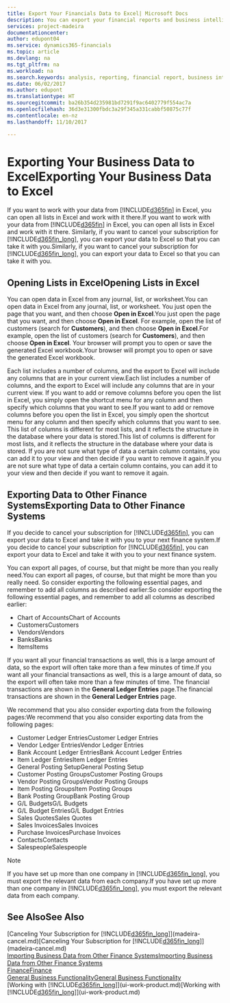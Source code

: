 ```yaml
---
title: Export Your Financials Data to Excel| Microsoft Docs
description: You can export your financial reports and business intelligence data from Dynamics 365 Business edition  to Excel, or open your Financials data in Excel.
services: project-madeira
documentationcenter: 
author: edupont04
ms.service: dynamics365-financials
ms.topic: article
ms.devlang: na
ms.tgt_pltfrm: na
ms.workload: na
ms.search.keywords: analysis, reporting, financial report, business intelligence, BI, Excel
ms.date: 06/02/2017
ms.author: edupont
ms.translationtype: HT
ms.sourcegitcommit: ba26b354d235981bd7291f9ac6402779f554ac7a
ms.openlocfilehash: 36d3e31300fbdc3a29f345a331cabbf50875c77f
ms.contentlocale: en-nz
ms.lasthandoff: 11/10/2017

---
```

# <a name="exporting-your-business-data-to-excel"></a><span data-ttu-id="194eb-103">Exporting Your Business Data to Excel</span><span class="sxs-lookup"><span data-stu-id="194eb-103">Exporting Your Business Data to Excel</span></span>
<span data-ttu-id="194eb-104">If you want to work with your data from [!INCLUDE[d365fin](includes/d365fin_md.md)] in Excel, you can open all lists in Excel and work with it there.</span><span class="sxs-lookup"><span data-stu-id="194eb-104">If you want to work with your data from [!INCLUDE[d365fin](includes/d365fin_md.md)] in Excel, you can open all lists in Excel and work with it there.</span></span> <span data-ttu-id="194eb-105">Similarly, if you want to cancel your subscription for [!INCLUDE[d365fin_long](includes/d365fin_long_md.md)], you can export your data to Excel so that you can take it with you.</span><span class="sxs-lookup"><span data-stu-id="194eb-105">Similarly, if you want to cancel your subscription for [!INCLUDE[d365fin_long](includes/d365fin_long_md.md)], you can export your data to Excel so that you can take it with you.</span></span>

## <a name="opening-lists-in-excel"></a><span data-ttu-id="194eb-106">Opening Lists in Excel</span><span class="sxs-lookup"><span data-stu-id="194eb-106">Opening Lists in Excel</span></span>
<span data-ttu-id="194eb-107">You can open data in Excel from any journal, list, or worksheet.</span><span class="sxs-lookup"><span data-stu-id="194eb-107">You can open data in Excel from any journal, list, or worksheet.</span></span> <span data-ttu-id="194eb-108">You just open the page that you want, and then choose **Open in Excel**.</span><span class="sxs-lookup"><span data-stu-id="194eb-108">You just open the page that you want, and then choose **Open in Excel**.</span></span> <span data-ttu-id="194eb-109">For example, open the list of customers (search for **Customers**), and then choose **Open in Excel**.</span><span class="sxs-lookup"><span data-stu-id="194eb-109">For example, open the list of customers (search for **Customers**), and then choose **Open in Excel**.</span></span> <span data-ttu-id="194eb-110">Your browser will prompt you to open or save the generated Excel workbook.</span><span class="sxs-lookup"><span data-stu-id="194eb-110">Your browser will prompt you to open or save the generated Excel workbook.</span></span>  

<span data-ttu-id="194eb-111">Each list includes a number of columns, and the export to Excel will include any columns that are in your current view.</span><span class="sxs-lookup"><span data-stu-id="194eb-111">Each list includes a number of columns, and the export to Excel will include any columns that are in your current view.</span></span> <span data-ttu-id="194eb-112">If you want to add or remove columns before you open the list in Excel, you simply open the shortcut menu for any column and then specify which columns that you want to see.</span><span class="sxs-lookup"><span data-stu-id="194eb-112">If you want to add or remove columns before you open the list in Excel, you simply open the shortcut menu for any column and then specify which columns that you want to see.</span></span> <span data-ttu-id="194eb-113">This list of columns is different for most lists, and it reflects the structure in the database where your data is stored.</span><span class="sxs-lookup"><span data-stu-id="194eb-113">This list of columns is different for most lists, and it reflects the structure in the database where your data is stored.</span></span> <span data-ttu-id="194eb-114">If you are not sure what type of data a certain column contains, you can add it to your view and then decide if you want to remove it again.</span><span class="sxs-lookup"><span data-stu-id="194eb-114">If you are not sure what type of data a certain column contains, you can add it to your view and then decide if you want to remove it again.</span></span>  

## <a name="exporting-data-to-other-finance-systems"></a><span data-ttu-id="194eb-115">Exporting Data to Other Finance Systems</span><span class="sxs-lookup"><span data-stu-id="194eb-115">Exporting Data to Other Finance Systems</span></span>
<span data-ttu-id="194eb-116">If you decide to cancel your subscription for [!INCLUDE[d365fin](includes/d365fin_md.md)], you can export your data to Excel and take it with you to your next finance system.</span><span class="sxs-lookup"><span data-stu-id="194eb-116">If you decide to cancel your subscription for [!INCLUDE[d365fin](includes/d365fin_md.md)], you can export your data to Excel and take it with you to your next finance system.</span></span>  

<span data-ttu-id="194eb-117">You can export all pages, of course, but that might be more than you really need.</span><span class="sxs-lookup"><span data-stu-id="194eb-117">You can export all pages, of course, but that might be more than you really need.</span></span> <span data-ttu-id="194eb-118">So consider exporting the following essential pages, and remember to add all columns as described earlier:</span><span class="sxs-lookup"><span data-stu-id="194eb-118">So consider exporting the following essential pages, and remember to add all columns as described earlier:</span></span>  

* <span data-ttu-id="194eb-119">Chart of Accounts</span><span class="sxs-lookup"><span data-stu-id="194eb-119">Chart of Accounts</span></span>  
* <span data-ttu-id="194eb-120">Customers</span><span class="sxs-lookup"><span data-stu-id="194eb-120">Customers</span></span>  
* <span data-ttu-id="194eb-121">Vendors</span><span class="sxs-lookup"><span data-stu-id="194eb-121">Vendors</span></span>  
* <span data-ttu-id="194eb-122">Banks</span><span class="sxs-lookup"><span data-stu-id="194eb-122">Banks</span></span>  
* <span data-ttu-id="194eb-123">Items</span><span class="sxs-lookup"><span data-stu-id="194eb-123">Items</span></span>  

<span data-ttu-id="194eb-124">If you want all your financial transactions as well, this is a large amount of data, so the export will often take more than a few minutes of time.</span><span class="sxs-lookup"><span data-stu-id="194eb-124">If you want all your financial transactions as well, this is a large amount of data, so the export will often take more than a few minutes of time.</span></span> <span data-ttu-id="194eb-125">The financial transactions are shown in the **General Ledger Entries** page.</span><span class="sxs-lookup"><span data-stu-id="194eb-125">The financial transactions are shown in the **General Ledger Entries** page.</span></span>  

<span data-ttu-id="194eb-126">We recommend that you also consider exporting data from the following pages:</span><span class="sxs-lookup"><span data-stu-id="194eb-126">We recommend that you also consider exporting data from the following pages:</span></span>  

* <span data-ttu-id="194eb-127">Customer Ledger Entries</span><span class="sxs-lookup"><span data-stu-id="194eb-127">Customer Ledger Entries</span></span>  
* <span data-ttu-id="194eb-128">Vendor Ledger Entries</span><span class="sxs-lookup"><span data-stu-id="194eb-128">Vendor Ledger Entries</span></span>  
* <span data-ttu-id="194eb-129">Bank Account Ledger Entries</span><span class="sxs-lookup"><span data-stu-id="194eb-129">Bank Account Ledger Entries</span></span>  
* <span data-ttu-id="194eb-130">Item Ledger Entries</span><span class="sxs-lookup"><span data-stu-id="194eb-130">Item Ledger Entries</span></span>  
* <span data-ttu-id="194eb-131">General Posting Setup</span><span class="sxs-lookup"><span data-stu-id="194eb-131">General Posting Setup</span></span>  
* <span data-ttu-id="194eb-132">Customer Posting Groups</span><span class="sxs-lookup"><span data-stu-id="194eb-132">Customer Posting Groups</span></span>  
* <span data-ttu-id="194eb-133">Vendor Posting Groups</span><span class="sxs-lookup"><span data-stu-id="194eb-133">Vendor Posting Groups</span></span>  
* <span data-ttu-id="194eb-134">Item Posting Groups</span><span class="sxs-lookup"><span data-stu-id="194eb-134">Item Posting Groups</span></span>  
* <span data-ttu-id="194eb-135">Bank Posting Group</span><span class="sxs-lookup"><span data-stu-id="194eb-135">Bank Posting Group</span></span>  
* <span data-ttu-id="194eb-136">G/L Budgets</span><span class="sxs-lookup"><span data-stu-id="194eb-136">G/L Budgets</span></span>  
* <span data-ttu-id="194eb-137">G/L Budget Entries</span><span class="sxs-lookup"><span data-stu-id="194eb-137">G/L Budget Entries</span></span>  
* <span data-ttu-id="194eb-138">Sales Quotes</span><span class="sxs-lookup"><span data-stu-id="194eb-138">Sales Quotes</span></span>  
* <span data-ttu-id="194eb-139">Sales Invoices</span><span class="sxs-lookup"><span data-stu-id="194eb-139">Sales Invoices</span></span>  
* <span data-ttu-id="194eb-140">Purchase Invoices</span><span class="sxs-lookup"><span data-stu-id="194eb-140">Purchase Invoices</span></span>  
* <span data-ttu-id="194eb-141">Contacts</span><span class="sxs-lookup"><span data-stu-id="194eb-141">Contacts</span></span>  
* <span data-ttu-id="194eb-142">Salespeople</span><span class="sxs-lookup"><span data-stu-id="194eb-142">Salespeople</span></span>  

> [!NOTE]  
>   <span data-ttu-id="194eb-143">If you have set up more than one company in [!INCLUDE[d365fin_long](includes/d365fin_long_md.md)], you must export the relevant data from each company.</span><span class="sxs-lookup"><span data-stu-id="194eb-143">If you have set up more than one company in [!INCLUDE[d365fin_long](includes/d365fin_long_md.md)], you must export the relevant data from each company.</span></span>

## <a name="see-also"></a><span data-ttu-id="194eb-144">See Also</span><span class="sxs-lookup"><span data-stu-id="194eb-144">See Also</span></span>
<span data-ttu-id="194eb-145">[Canceling Your Subscription for [!INCLUDE[d365fin_long](includes/d365fin_long_md.md)]](madeira-cancel.md)</span><span class="sxs-lookup"><span data-stu-id="194eb-145">[Canceling Your Subscription for [!INCLUDE[d365fin_long](includes/d365fin_long_md.md)]](madeira-cancel.md)</span></span>  
[<span data-ttu-id="194eb-146">Importing Business Data from Other Finance Systems</span><span class="sxs-lookup"><span data-stu-id="194eb-146">Importing Business Data from Other Finance Systems</span></span>](upload-data.md)  
[<span data-ttu-id="194eb-147">Finance</span><span class="sxs-lookup"><span data-stu-id="194eb-147">Finance</span></span>](finance.md)  
[<span data-ttu-id="194eb-148">General Business Functionality</span><span class="sxs-lookup"><span data-stu-id="194eb-148">General Business Functionality</span></span>](ui-across-business-areas.md)  
<span data-ttu-id="194eb-149">[Working with [!INCLUDE[d365fin_long](includes/d365fin_long_md.md)]](ui-work-product.md)</span><span class="sxs-lookup"><span data-stu-id="194eb-149">[Working with [!INCLUDE[d365fin_long](includes/d365fin_long_md.md)]](ui-work-product.md)</span></span>  

